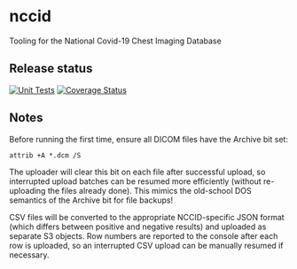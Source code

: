 # nccid

Tooling for the National Covid-19 Chest Imaging Database

## Release status

[![Unit Tests](https://github.com/jas88/nccid/actions/workflows/test-publish.yml/badge.svg)](https://github.com/jas88/nccid/actions/workflows/test-publish.yml) [![Coverage Status](https://coveralls.io/repos/github/jas88/nccid/badge.svg?branch=main)](https://coveralls.io/github/jas88/nccid?branch=main)

## Notes

Before running the first time, ensure all DICOM files have the Archive bit set:

`attrib +A *.dcm /S`

The uploader will clear this bit on each file after successful upload, so interrupted upload
batches can be resumed more efficiently (without re-uploading the files already done). This
mimics the old-school DOS semantics of the Archive bit for file backups!

CSV files will be converted to the appropriate NCCID-specific JSON format (which differs
between positive and negative results) and uploaded as separate S3 objects. Row numbers
are reported to the console after each row is uploaded, so an interrupted CSV upload can
be manually resumed if necessary.
